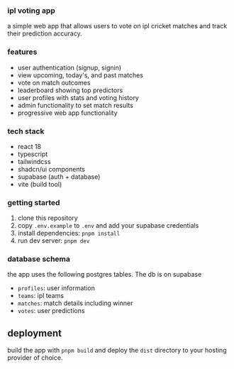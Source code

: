 ### ipl voting app

a simple web app that allows users to vote on ipl cricket matches and track their prediction accuracy.

### features

- user authentication (signup, signin)
- view upcoming, today's, and past matches
- vote on match outcomes
- leaderboard showing top predictors
- user profiles with stats and voting history
- admin functionality to set match results
- progressive web app functionality

### tech stack

- react 18
- typescript
- tailwindcss
- shadcn/ui components
- supabase (auth + database)
- vite (build tool)

### getting started

1. clone this repository
2. copy `.env.example` to `.env` and add your supabase credentials
3. install dependencies: `pnpm install`
4. run dev server: `pnpm dev`

### database schema

the app uses the following postgres tables. The db is on supabase

- `profiles`: user information
- `teams`: ipl teams
- `matches`: match details including winner
- `votes`: user predictions

## deployment

build the app with `pnpm build` and deploy the `dist` directory to your hosting provider of choice.
